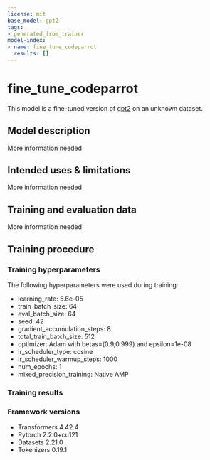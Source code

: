 ```yaml
---
license: mit
base_model: gpt2
tags:
- generated_from_trainer
model-index:
- name: fine_tune_codeparrot
  results: []
---
```


<!-- This model card has been generated automatically according to the information the Trainer had access to. You
should probably proofread and complete it, then remove this comment. -->

# fine_tune_codeparrot

This model is a fine-tuned version of [gpt2](https://huggingface.co/gpt2) on an unknown dataset.

## Model description

More information needed

## Intended uses & limitations

More information needed

## Training and evaluation data

More information needed

## Training procedure

### Training hyperparameters

The following hyperparameters were used during training:
- learning_rate: 5.6e-05
- train_batch_size: 64
- eval_batch_size: 64
- seed: 42
- gradient_accumulation_steps: 8
- total_train_batch_size: 512
- optimizer: Adam with betas=(0.9,0.999) and epsilon=1e-08
- lr_scheduler_type: cosine
- lr_scheduler_warmup_steps: 1000
- num_epochs: 1
- mixed_precision_training: Native AMP

### Training results



### Framework versions

- Transformers 4.42.4
- Pytorch 2.2.0+cu121
- Datasets 2.21.0
- Tokenizers 0.19.1
